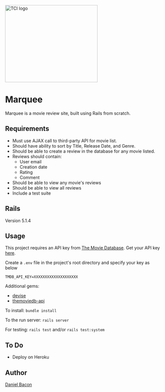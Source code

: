 <img src="https://www.teachtci.com/wp-content/themes/tci/img/tci-logo.svg" alt="TCI logo" width="300" height="250">

Marquee
=======
Marquee is a movie review site, built using Rails from scratch.

Requirements
------------
 * Must use AJAX call to third-party API for movie list.
 * Should have ability to sort by Title, Release Date, and Genre.
 * Should be able to create a review in the database for any movie listed.
 * Reviews should contain:
   * User email
   * Creation date
   * Rating
   * Comment
 * Should be able to view any movie's reviews
 * Should be able to view all reviews
 * Include a test suite

Rails
-----
Version 5.1.4

Usage
-----
This project requires an API key from [The Movie Database](https://www.google.com.ph/url?sa=t&rct=j&q=&esrc=s&source=web&cd=1&cad=rja&uact=8&ved=0ahUKEwiCtZOXnfrSAhXDNpQKHZShCg0QFggaMAA&url=https%3A%2F%2Fwww.themoviedb.org%2Fen&usg=AFQjCNFc2kOBuTnm_SAprWVGDgKKH4nJsA). Get your API key [here](https://www.themoviedb.org/account).

Create a `.env` file in the project's root directory and specify your key as below
```
TMDB_API_KEY=XXXXXXXXXXXXXXXXXXXX
```

Additional gems:
  * [devise](https://github.com/plataformatec/devise) 
  * [themoviedb-api](https://github.com/18Months/themoviedb-api)

To install: `bundle install`

To the run server: `rails server`

For testing: `rails test` and/or `rails test:system`

To Do
-----

 * Deploy on Heroku

Author
------
[Daniel Bacon](https://github.com/dfbacon)
